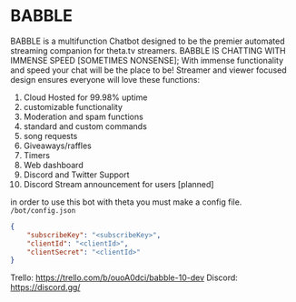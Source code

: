 # BABBLE

BABBLE is a multifunction Chatbot designed to be the premier automated streaming companion for theta.tv streamers. 
BABBLE IS CHATTING WITH IMMENSE SPEED [SOMETIMES NONSENSE]; With immense functionality and speed your chat will be the place to be! Streamer and viewer focused design ensures everyone will love these functions:
1.	Cloud Hosted for 99.98% uptime
2.	customizable functionality
3.	Moderation and spam functions
4.	standard and custom commands
5.	song requests 
6.	Giveaways/raffles
7.	Timers
8.	Web dashboard
9.	Discord and Twitter Support
10.	Discord Stream announcement for users [planned]


in order to use this bot with theta you must make a config file. `/bot/config.json`
```json
{
    "subscribeKey": "<subscribeKey>",
    "clientId": "<clientId>",
    "clientSecret": "<clientId>"
}
```

Trello: https://trello.com/b/ouoA0dci/babble-10-dev
Discord: https://discord.gg/
